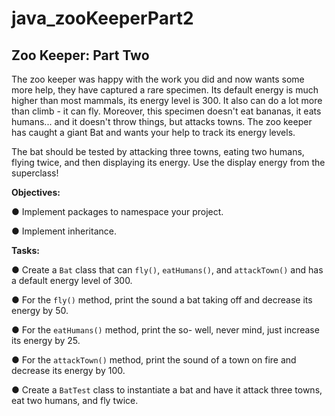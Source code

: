 # java_zooKeeperPart2

## Zoo Keeper: Part Two
The zoo keeper was happy with the work you did and now wants some more help, they have captured a rare specimen. Its default energy is much higher than most mammals, its energy level is 300. It also can do a lot more than climb - it can fly. Moreover, this specimen doesn't eat bananas, it eats humans... and it doesn't throw things, but attacks towns. The zoo keeper has caught a giant Bat and wants your help to track its energy levels.

The bat should be tested by attacking three towns, eating two humans, flying twice, and then displaying its energy. Use the display energy from the superclass!

**Objectives:**

● Implement packages to namespace your project.

● Implement inheritance.

**Tasks:**

● Create a ```Bat``` class that can ```fly()```, ```eatHumans()```, and ```attackTown()``` and has a default energy level of 300.

● For the ```fly()``` method, print the sound a bat taking off and decrease its energy by 50.

● For the ```eatHumans()``` method, print the so- well, never mind, just increase its energy by 25.

● For the ```attackTown()``` method, print the sound of a town on fire and decrease its energy by 100.

● Create a ```BatTest``` class to instantiate a bat and have it attack three towns, eat two humans, and fly twice.


